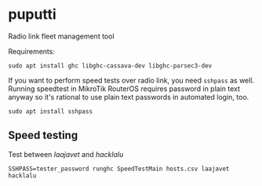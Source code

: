# puputti
Radio link fleet management tool

Requirements:

	sudo apt install ghc libghc-cassava-dev libghc-parsec3-dev

If you want to perform speed tests over radio link, you need `sshpass`
as well. Running speedtest in MikroTik RouterOS requires password in
plain text anyway so it's rational to use plain text passwords in
automated login, too.

	sudo apt install sshpass

## Speed testing

Test between *laajavet* and *hacklalu*

	SSHPASS=tester_password runghc SpeedTestMain hosts.csv laajavet hacklalu
